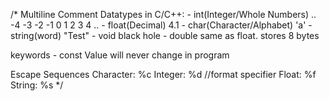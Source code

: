 /* Multiline Comment
Datatypes in C/C++:
    - int(Integer/Whole Numbers)          .. -4 -3 -2 -1 0 1 2 3 4 ..
    - float(Decimal)                        4.1
    - char(Character/Alphabet)              'a'
    - string(word)                          "Test"
    - void                                  black hole
    - double                same as float. stores 8 bytes

keywords
    - const     Value will never change in program

Escape Sequences
    Character:  %c
    Integer:    %d  //format specifier
    Float:      %f
    String:     %s
*/

